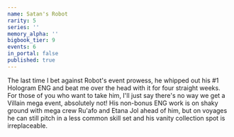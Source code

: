 ```yaml
---
name: Satan's Robot
rarity: 5
series: ''
memory_alpha: ''
bigbook_tier: 9
events: 6
in_portal: false
published: true
---
```


The last time I bet against Robot's event prowess, he whipped out his #1 Hologram ENG and beat me over the head with it for four straight weeks. For those of you who want to take him, I'll just say there's no way we get a Villain mega event, absolutely not! His non-bonus ENG work is on shaky ground with mega crew Ru'afo and Etana Jol ahead of him, but on voyages he can still pitch in a less common skill set and his vanity collection spot is irreplaceable.
